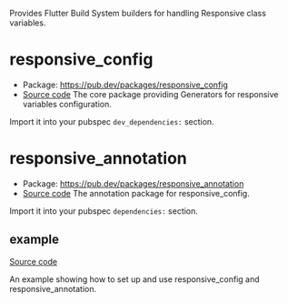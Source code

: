 Provides Flutter Build System builders for handling Responsive class variables.

# responsive_config

* Package: https://pub.dev/packages/responsive_config
* [Source code](https://github.com/marcsanny/responsive-config/tree/main/responsive_config)
The core package providing Generators for responsive variables configuration.

Import it into your pubspec `dev_dependencies:` section.

# responsive_annotation

* Package: https://pub.dev/packages/responsive_annotation
* [Source code](https://github.com/marcsanny/responsive-config/tree/main/responsive_annotation)
The annotation package for responsive_config.

Import it into your pubspec `dependencies:` section.

## example

[Source code](https://github.com/marcsanny/responsive-config/tree/main/example)

An example showing how to set up and use responsive_config and responsive_annotation.